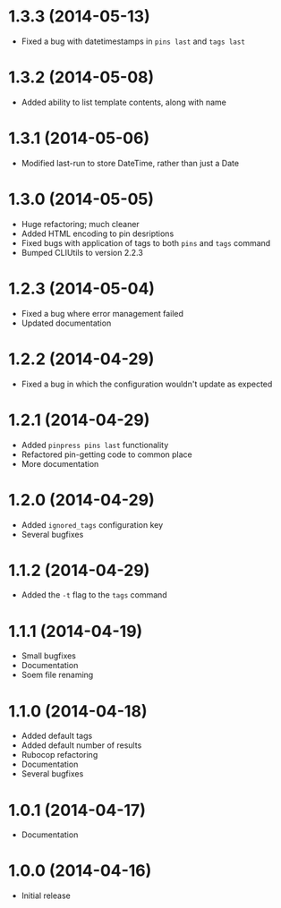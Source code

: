 # 1.3.3 (2014-05-13)

* Fixed a bug with datetimestamps in `pins last` and `tags last`

# 1.3.2 (2014-05-08)

* Added ability to list template contents, along with name

# 1.3.1 (2014-05-06)

* Modified last-run to store DateTime, rather than just a Date

# 1.3.0 (2014-05-05)

* Huge refactoring; much cleaner
* Added HTML encoding to pin desriptions
* Fixed bugs with application of tags to both `pins` and `tags` command
* Bumped CLIUtils to version 2.2.3

# 1.2.3 (2014-05-04)

* Fixed a bug where error management failed
* Updated documentation

# 1.2.2 (2014-04-29)

* Fixed a bug in which the configuration wouldn't update as expected

# 1.2.1 (2014-04-29)

* Added `pinpress pins last` functionality
* Refactored pin-getting code to common place
* More documentation

# 1.2.0 (2014-04-29)

* Added `ignored_tags` configuration key
* Several bugfixes

# 1.1.2 (2014-04-29)

* Added the `-t` flag to the `tags` command

# 1.1.1 (2014-04-19)

* Small bugfixes
* Documentation
* Soem file renaming

# 1.1.0 (2014-04-18)

* Added default tags
* Added default number of results
* Rubocop refactoring
* Documentation
* Several bugfixes

# 1.0.1 (2014-04-17)

* Documentation

# 1.0.0 (2014-04-16)

* Initial release
